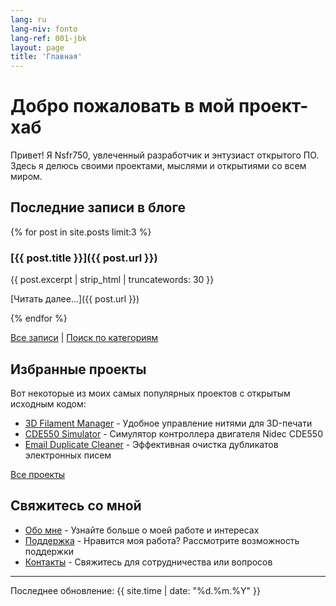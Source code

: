 ```yaml
---
lang: ru
lang-niv: fonto
lang-ref: 001-jbk
layout: page
title: 'Главная'
---
```


# Добро пожаловать в мой проект-хаб

Привет! Я Nsfr750, увлеченный разработчик и энтузиаст открытого ПО. Здесь я делюсь своими проектами, мыслями и открытиями со всем миром.

## Последние записи в блоге

{% for post in site.posts limit:3 %}
### [{{ post.title }}]({{ post.url }})

{{ post.excerpt | strip_html | truncatewords: 30 }}

[Читать далее...]({{ post.url }})

{% endfor %}

[Все записи](blog) | [Поиск по категориям](categories)

## Избранные проекты

Вот некоторые из моих самых популярных проектов с открытым исходным кодом:

- [3D Filament Manager](https://github.com/Nsfr750/3D_Filament_Manager) - Удобное управление нитями для 3D-печати
- [CDE550 Simulator](https://github.com/Nsfr750/CDE550-sim) - Симулятор контроллера двигателя Nidec CDE550
- [Email Duplicate Cleaner](https://github.com/Nsfr750/EmailDuplicateCleaner) - Эффективная очистка дубликатов электронных писем

[Все проекты](projects)

## Свяжитесь со мной

- [Обо мне](about) - Узнайте больше о моей работе и интересах
- [Поддержка](support) - Нравится моя работа? Рассмотрите возможность поддержки
- [Контакты](contact) - Свяжитесь для сотрудничества или вопросов

---

Последнее обновление: {{ site.time | date: "%d.%m.%Y" }}
